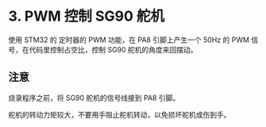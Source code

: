 # 3. PWM 控制 SG90 舵机

使用 STM32 的 定时器的 PWM 功能，在 PA8 引脚上产生一个 50Hz 的 PWM 信号，在代码里控制占空比，控制 SG90 舵机的角度来回摆动。

## 注意

烧录程序之前，将 SG90 舵机的信号线接到 PA8 引脚。

舵机的转动力矩较大，不要用手阻止舵机转动，以免损坏舵机或伤到手。

